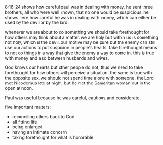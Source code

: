 8:16-24 shows how careful paul was in dealing with money. he sent three brothers, all
who were well known, that no one would be suspicious. he shows here how careful he
was in dealing with money, which can either be used by the devil or by the lord.

whenever we are about to do something we should take forethought for how others may think
about a matter. we are holy but within us is something not holy, which is the devil.
our motive may be pure but the enemy can still use our actions to put suspicion in
people's hearts. take forethought means to not do things in a way that give the enemy
a way to come in. this is true with money and also between husbands and wives.

God knows our hearts but other people do not, thus we need to take forethought for how others will perceive a situation. the same is true with the opposite sex. we should not spend time alone with someone. the Lord met Nicodemus late at night, but he met the Samaritan woman out in the open at noon.

Paul was useful because he was careful, cautious and considerate.

five important matters:
- reconciling others back to God
- all fitting life
- being enlarged
- having an intimate concern
- taking forethought for what is honorable

